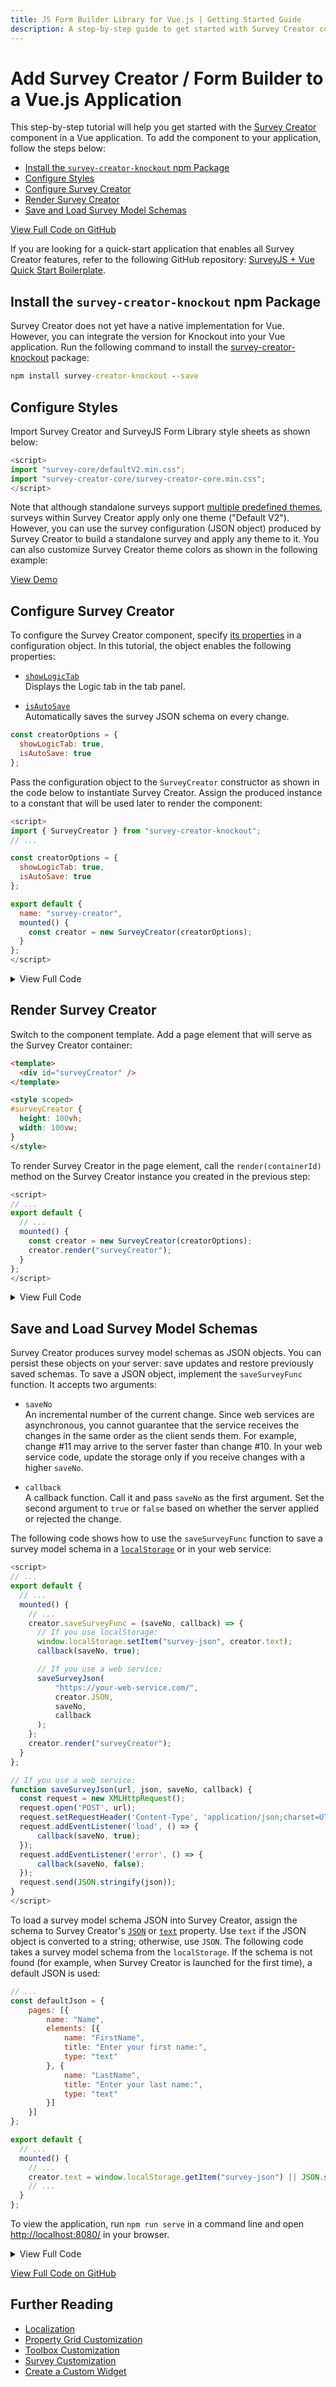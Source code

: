 ```yaml
---
title: JS Form Builder Library for Vue.js | Getting Started Guide
description: A step-by-step guide to get started with Survey Creator component in a Vue.js application.
---
```

# Add Survey Creator / Form Builder to a Vue.js Application

This step-by-step tutorial will help you get started with the [Survey Creator](https://surveyjs.io/create-survey) component in a Vue application. To add the component to your application, follow the steps below:

- [Install the `survey-creator-knockout` npm Package](#install-the-survey-creator-knockout-npm-package)
- [Configure Styles](#configure-styles)
- [Configure Survey Creator](#configure-survey-creator)
- [Render Survey Creator](#render-survey-creator)
- [Save and Load Survey Model Schemas](#save-and-load-survey-model-schemas)

[View Full Code on GitHub](https://github.com/surveyjs/code-examples/tree/main/get-started-creator/vue (linkStyle))

If you are looking for a quick-start application that enables all Survey Creator features, refer to the following GitHub repository: <a href="https://github.com/surveyjs/surveyjs_vue_quickstart" target="_blank">SurveyJS + Vue Quick Start Boilerplate</a>.

## Install the `survey-creator-knockout` npm Package

Survey Creator does not yet have a native implementation for Vue. However, you can integrate the version for Knockout into your Vue application. Run the following command to install the <a href="https://www.npmjs.com/package/survey-creator-knockout" target="_blank">survey-creator-knockout</a> package:

```cmd
npm install survey-creator-knockout --save
```

## Configure Styles

Import Survey Creator and SurveyJS Form Library style sheets as shown below:

```js
<script>
import "survey-core/defaultV2.min.css";
import "survey-creator-core/survey-creator-core.min.css";
</script>
```

Note that although standalone surveys support [multiple predefined themes](https://surveyjs.io/form-library/documentation/get-started-vue#configure-styles), surveys within Survey Creator apply only one theme ("Default V2"). However, you can use the survey configuration (JSON object) produced by Survey Creator to build a standalone survey and apply any theme to it. You can also customize Survey Creator theme colors as shown in the following example:

[View Demo](https://surveyjs.io/survey-creator/examples/edit-user-interface-theme-with-custom-css/ (linkStyle))

## Configure Survey Creator

To configure the Survey Creator component, specify [its properties](https://surveyjs.io/Documentation/Survey-Creator?id=ICreatorOptions) in a configuration object. In this tutorial, the object enables the following properties:

- [`showLogicTab`](https://surveyjs.io/Documentation/Survey-Creator?id=ICreatorOptions#showLogicTab)        
Displays the Logic tab in the tab panel.

- [`isAutoSave`](https://surveyjs.io/Documentation/Survey-Creator?id=ICreatorOptions#isAutoSave)        
Automatically saves the survey JSON schema on every change.

```js
const creatorOptions = {
  showLogicTab: true,
  isAutoSave: true
};
```

Pass the configuration object to the `SurveyCreator` constructor as shown in the code below to instantiate Survey Creator. Assign the produced instance to a constant that will be used later to render the component:

```js
<script>
import { SurveyCreator } from "survey-creator-knockout";
// ...

const creatorOptions = {
  showLogicTab: true,
  isAutoSave: true
};

export default {
  name: "survey-creator",
  mounted() {
    const creator = new SurveyCreator(creatorOptions);
  }
};
</script>
```

<details>
  <summary>View Full Code</summary>

```js
<script>
import { SurveyCreator } from "survey-creator-knockout";
import "survey-core/defaultV2.min.css";
import "survey-creator-core/survey-creator-core.min.css";

const creatorOptions = {
  showLogicTab: true,
  isAutoSave: true
};

export default {
  name: "survey-creator",
  mounted() {
    const creator = new SurveyCreator(creatorOptions);
  }
};
</script>
```
</details>

## Render Survey Creator

Switch to the component template. Add a page element that will serve as the Survey Creator container:

```html
<template>
  <div id="surveyCreator" />
</template>

<style scoped>
#surveyCreator {
  height: 100vh;
  width: 100vw;
}
</style>
```

To render Survey Creator in the page element, call the `render(containerId)` method on the Survey Creator instance you created in the previous step:

```js
<script>
// ...
export default {
  // ...
  mounted() {
    const creator = new SurveyCreator(creatorOptions);
    creator.render("surveyCreator");
  }
};
</script>
```

<details>
  <summary>View Full Code</summary>

```js
<template>
  <div id="surveyCreator" />
</template>

<script>
import { SurveyCreator } from "survey-creator-knockout";
import "survey-core/defaultV2.min.css";
import "survey-creator-core/survey-creator-core.min.css";

const creatorOptions = {
  showLogicTab: true,
  isAutoSave: true
};

export default {
  name: "survey-creator",
  mounted() {
    const creator = new SurveyCreator(creatorOptions);
    creator.render("surveyCreator");
  }
};
</script>
<style scoped>
#surveyCreator {
  height: 100vh;
  width: 100vw;
}
</style>
```
</details>

## Save and Load Survey Model Schemas

Survey Creator produces survey model schemas as JSON objects. You can persist these objects on your server: save updates and restore previously saved schemas. To save a JSON object, implement the `saveSurveyFunc` function. It accepts two arguments:

- `saveNo`      
An incremental number of the current change. Since web services are asynchronous, you cannot guarantee that the service receives the changes in the same order as the client sends them. For example, change #11 may arrive to the server faster than change #10. In your web service code, update the storage only if you receive changes with a higher `saveNo`.

- `callback`        
A callback function. Call it and pass `saveNo` as the first argument. Set the second argument to `true` or `false` based on whether the server applied or rejected the change.

The following code shows how to use the `saveSurveyFunc` function to save a survey model schema in a <a href="https://developer.mozilla.org/en-US/docs/Web/API/Window/localStorage" target="_blank">`localStorage`</a> or in your web service:


```js
<script>
// ...
export default {
  // ...
  mounted() {
    // ...
    creator.saveSurveyFunc = (saveNo, callback) => {
      // If you use localStorage:
      window.localStorage.setItem("survey-json", creator.text);
      callback(saveNo, true);

      // If you use a web service:
      saveSurveyJson(
          "https://your-web-service.com/",
          creator.JSON,
          saveNo,
          callback
      );
    };
    creator.render("surveyCreator");
  }
};

// If you use a web service:
function saveSurveyJson(url, json, saveNo, callback) {
  const request = new XMLHttpRequest();
  request.open('POST', url);
  request.setRequestHeader('Content-Type', 'application/json;charset=UTF-8');
  request.addEventListener('load', () => {
      callback(saveNo, true);
  });
  request.addEventListener('error', () => {
      callback(saveNo, false);
  });
  request.send(JSON.stringify(json));
}
</script>
```

To load a survey model schema JSON into Survey Creator, assign the schema to Survey Creator's [`JSON`](https://surveyjs.io/Documentation/Survey-Creator?id=surveycreator#JSON) or [`text`](https://surveyjs.io/Documentation/Survey-Creator?id=surveycreator#text) property. Use `text` if the JSON object is converted to a string; otherwise, use `JSON`. The following code takes a survey model schema from the `localStorage`. If the schema is not found (for example, when Survey Creator is launched for the first time), a default JSON is used:


```js
// ...
const defaultJson = {
    pages: [{
        name: "Name",
        elements: [{
            name: "FirstName",
            title: "Enter your first name:",
            type: "text"
        }, {
            name: "LastName",
            title: "Enter your last name:",
            type: "text"
        }]
    }]
};

export default {
  // ...
  mounted() {
    // ...
    creator.text = window.localStorage.getItem("survey-json") || JSON.stringify(defaultJson);
    // ...
  }
};
```

To view the application, run `npm run serve` in a command line and open [http://localhost:8080/](http://localhost:8080/) in your browser.

<details>
  <summary>View Full Code</summary>

```js
<template>
  <div id="surveyCreator" />
</template>

<script>
import { SurveyCreator } from "survey-creator-knockout";
import "survey-core/defaultV2.min.css";
import "survey-creator-core/survey-creator-core.min.css";

const creatorOptions = {
  showLogicTab: true,
  isAutoSave: true
};

const defaultJson = {
  pages: [{
    name: "Name",
    elements: [{
      name: "FirstName",
      title: "Enter your first name:",
      type: "text"
    }, {
      name: "LastName",
      title: "Enter your last name:",
      type: "text"
    }]
  }]
};

export default {
  name: "survey-creator",
  mounted() {
    const creator = new SurveyCreator(creatorOptions);
    creator.text = window.localStorage.getItem("survey-json") || JSON.stringify(defaultJson);
    creator.saveSurveyFunc = (saveNo, callback) => { 
      window.localStorage.setItem("survey-json", creator.text);
      callback(saveNo, true);
      // saveSurveyJson(
      //     "https://your-web-service.com/",
      //     creator.JSON,
      //     saveNo,
      //     callback
      // );
    };
    creator.render("surveyCreator");
  }
};

// function saveSurveyJson(url, json, saveNo, callback) {
//   const request = new XMLHttpRequest();
//   request.open('POST', url);
//   request.setRequestHeader('Content-Type', 'application/json;charset=UTF-8');
//   request.addEventListener('load', () => {
//       callback(saveNo, true);
//   });
//   request.addEventListener('error', () => {
//       callback(saveNo, false);
//   });
//   request.send(JSON.stringify(json));
// }
</script>
<style scoped>
#surveyCreator {
  height: 100vh;
  width: 100vw;
}
</style>
```
</details>

[View Full Code on GitHub](https://github.com/surveyjs/code-examples/tree/main/get-started-creator/vue (linkStyle))

## Further Reading

- [Localization](https://surveyjs.io/Documentation/Survey-Creator?id=localization)
- [Property Grid Customization](https://surveyjs.io/Documentation/Survey-Creator?id=property-grid)
- [Toolbox Customization](https://surveyjs.io/Documentation/Survey-Creator?id=toolbox)
- [Survey Customization](https://surveyjs.io/Documentation/Survey-Creator?id=survey-customization)
- [Create a Custom Widget](https://surveyjs.io/Documentation/Survey-Creator?id=Create-Custom-Widget)